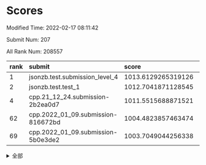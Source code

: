 # Scores

Modified Time: 2022-02-17 08:11:42

Submit Num: 207

All Rank Num: 208557

| rank |               submit               |       score        |       sigma        | pk_num |
| :--- | :--------------------------------- | :----------------- | :----------------- | :----- |
| 1    | jsonzb.test.submission_level_4     | 1013.6129265319126 | 0.821595719853143  | 4030   |
| 2    | jsonzb.test.test_1                 | 1012.7041871128545 | 0.7991031969014485 | 4029   |
| 4    | cpp.21_12_24.submission-2b2ea0d7   | 1011.5515688871521 | 0.7912457177085749 | 4033   |
| 62   | cpp.2022_01_09.submission-816672bd | 1004.4823857463474 | 0.7204923101306175 | 4027   |
| 69   | cpp.2022_01_09.submission-5b0e3de2 | 1003.7049044256338 | 0.7253593099410952 | 4029   |


<details>
<summary>全部</summary>

| rank |                 submit                 |       score        |       sigma        | pk_num |
| :--- | :------------------------------------- | :----------------- | :----------------- | :----- |
| 1    | jsonzb.test.submission_level_4         | 1013.6129265319126 | 0.821595719853143  | 4030   |
| 2    | jsonzb.test.test_1                     | 1012.7041871128545 | 0.7991031969014485 | 4029   |
| 3    | gobigger.level_3.submission_level_3_35 | 1011.5869822785709 | 0.762802598467998  | 4026   |
| 4    | cpp.21_12_24.submission-2b2ea0d7       | 1011.5515688871521 | 0.7912457177085749 | 4033   |
| 5    | gobigger.level_3.submission_level_3_15 | 1011.5019240665731 | 0.7784131558144465 | 4031   |
| 6    | gobigger.level_3.submission_level_3_14 | 1011.3139997231824 | 0.7867308582623538 | 4034   |
| 7    | gobigger.level_3.submission_level_3_19 | 1010.8093651374218 | 0.7467924518919831 | 4029   |
| 8    | gobigger.level_3.submission_level_3_49 | 1010.7434756046466 | 0.7603046586923996 | 4028   |
| 9    | gobigger.level_3.submission_level_3_45 | 1010.7163511694723 | 0.7534875829643245 | 4031   |
| 10   | gobigger.level_3.submission_level_3_32 | 1010.6206515282803 | 0.7567071617610048 | 4031   |
| 11   | gobigger.level_3.submission_level_3_36 | 1010.5870173749203 | 0.7792239795998603 | 4022   |
| 12   | gobigger.level_3.submission_level_3_4  | 1010.4002830390078 | 0.7654241438951234 | 4029   |
| 13   | gobigger.level_3.submission_level_3_28 | 1010.3970038417085 | 0.7713776473714337 | 4032   |
| 14   | gobigger.level_3.submission_level_3_20 | 1010.3458058627799 | 0.7698953720919296 | 4027   |
| 15   | gobigger.level_3.submission_level_3_8  | 1010.2088233948716 | 0.7666173416084472 | 4030   |
| 16   | gobigger.level_3.submission_level_3_43 | 1010.2070446512051 | 0.7548882977532744 | 4032   |
| 17   | gobigger.level_3.submission_level_3_0  | 1010.1830347774716 | 0.7471725809473122 | 4038   |
| 18   | gobigger.level_3.submission_level_3_44 | 1010.1358640332406 | 0.787503985877751  | 4030   |
| 19   | gobigger.level_3.submission_level_3_31 | 1010.0564990404037 | 0.7730941703284533 | 4030   |
| 20   | gobigger.level_3.submission_level_3_30 | 1009.9686431929407 | 0.7544566584311582 | 4034   |
| 21   | gobigger.level_3.submission_level_3_24 | 1009.9493299836724 | 0.7615541651147528 | 4028   |
| 22   | gobigger.level_3.submission_level_3_48 | 1009.9176100622664 | 0.7470946914251407 | 4029   |
| 23   | gobigger.level_3.submission_level_3_17 | 1009.8524279398132 | 0.7828937609907839 | 4034   |
| 24   | gobigger.level_3.submission_level_3_16 | 1009.8352293732997 | 0.7472062117789104 | 4028   |
| 25   | gobigger.level_3.submission_level_3_41 | 1009.7609976462877 | 0.7482588125902144 | 4026   |
| 26   | gobigger.level_3.submission_level_3_37 | 1009.7396572904053 | 0.7343184929901873 | 4028   |
| 27   | gobigger.level_3.submission_level_3_29 | 1009.7281910697525 | 0.7481694962076847 | 4032   |
| 28   | gobigger.level_3.submission_level_3_10 | 1009.7156776665942 | 0.7459798095341867 | 4029   |
| 29   | gobigger.level_3.submission_level_3_18 | 1009.7074837813053 | 0.766968688497557  | 4033   |
| 30   | gobigger.level_3.submission_level_3_23 | 1009.6843134278411 | 0.7620675868761342 | 4031   |
| 31   | gobigger.level_3.submission_level_3_46 | 1009.668474132422  | 0.7631184773086153 | 4034   |
| 32   | gobigger.level_3.submission_level_3_39 | 1009.6494852322821 | 0.7468657352955045 | 4030   |
| 33   | gobigger.level_3.submission_level_3_9  | 1009.6335164706545 | 0.7607541599002915 | 4029   |
| 34   | gobigger.level_3.submission_level_3_42 | 1009.5550807691664 | 0.7522963951095325 | 4028   |
| 35   | gobigger.level_3.submission_level_3_38 | 1009.5356252339376 | 0.7474345477445774 | 4030   |
| 36   | gobigger.level_3.submission_level_3_1  | 1009.5330211408146 | 0.7483829439348295 | 4026   |
| 37   | gobigger.level_3.submission_level_3_34 | 1009.5035534653796 | 0.7351790571614059 | 4029   |
| 38   | gobigger.level_3.submission_level_3_40 | 1009.4934122106193 | 0.7574206631605037 | 4032   |
| 39   | gobigger.level_3.submission_level_3_12 | 1009.396955521777  | 0.7471186042701187 | 4031   |
| 40   | gobigger.level_3.submission_level_3_5  | 1009.3831757113405 | 0.7571234687902351 | 4030   |
| 41   | gobigger.level_3.submission_level_3_13 | 1009.2671674776051 | 0.7570914605610112 | 4028   |
| 42   | gobigger.level_3.submission_level_3_6  | 1009.2548706471022 | 0.7454812557002014 | 4032   |
| 43   | gobigger.level_3.submission_level_3_33 | 1009.105799619541  | 0.752356289390413  | 4028   |
| 44   | gobigger.level_3.submission_level_3_7  | 1009.0876975590556 | 0.757028178259823  | 4029   |
| 45   | gobigger.level_3.submission_level_3_47 | 1009.0758054384164 | 0.7178615269171953 | 4033   |
| 46   | gobigger.level_3.submission_level_3_22 | 1009.0536436726622 | 0.7494070324568667 | 4030   |
| 47   | gobigger.level_3.submission_level_3_26 | 1009.0334843109472 | 0.7432093977227499 | 4033   |
| 48   | gobigger.level_3.submission_level_3_2  | 1009.0269822427867 | 0.7355848714840372 | 4033   |
| 49   | gobigger.level_3.submission_level_3_27 | 1009.012131692626  | 0.7545497111880543 | 4032   |
| 50   | gobigger.level_3.submission_level_3_11 | 1008.980255471794  | 0.7396901266948507 | 4029   |
| 51   | gobigger.level_3.submission_level_3_25 | 1008.7685556128305 | 0.7320946264554942 | 4026   |
| 52   | gobigger.level_3.submission_level_3_3  | 1008.6459882810975 | 0.754124306695807  | 4026   |
| 53   | gobigger.level_3.submission_level_3_21 | 1007.7359304281298 | 0.7356280219054313 | 4031   |
| 54   | gobigger.level_1.submission_level_1_14 | 1005.330124393528  | 0.7245491434205962 | 4029   |
| 55   | gobigger.level_1.submission_level_1_20 | 1005.2473719683916 | 0.7158044462405585 | 4029   |
| 56   | gobigger.level_1.submission_level_1_42 | 1005.155506553091  | 0.704164731820778  | 4030   |
| 57   | gobigger.level_1.submission_level_1_12 | 1004.8917782934177 | 0.7346933424738658 | 4032   |
| 58   | gobigger.level_1.submission_level_1_1  | 1004.6197065259569 | 0.7159798302532326 | 4027   |
| 59   | gobigger.level_1.submission_level_1_4  | 1004.6192998585776 | 0.730424975001645  | 4034   |
| 60   | gobigger.level_1.submission_level_1_32 | 1004.6169249536775 | 0.7304916892050095 | 4027   |
| 61   | gobigger.level_1.submission_level_1_35 | 1004.5411225425887 | 0.7141008044857601 | 4024   |
| 62   | cpp.2022_01_09.submission-816672bd     | 1004.4823857463474 | 0.7204923101306175 | 4027   |
| 63   | gobigger.level_1.submission_level_1_15 | 1004.4768289837004 | 0.7185562804031468 | 4034   |
| 64   | gobigger.level_1.submission_level_1_44 | 1004.420867866071  | 0.7270067582350545 | 4024   |
| 65   | gobigger.level_1.submission_level_1_23 | 1004.182500613191  | 0.7180701604043499 | 4029   |
| 66   | gobigger.level_1.submission_level_1_33 | 1003.9890653556945 | 0.7083493322080534 | 4030   |
| 67   | gobigger.level_1.submission_level_1_39 | 1003.9666487641294 | 0.7240799569368225 | 4027   |
| 68   | gobigger.level_1.submission_level_1_49 | 1003.8179786907318 | 0.7085123331808069 | 4031   |
| 69   | cpp.2022_01_09.submission-5b0e3de2     | 1003.7049044256338 | 0.7253593099410952 | 4029   |
| 70   | gobigger.level_1.submission_level_1_6  | 1003.6999660860217 | 0.7219600521423262 | 4035   |
| 71   | gobigger.level_1.submission_level_1_26 | 1003.5992306742527 | 0.7302581407928295 | 4031   |
| 72   | gobigger.level_1.submission_level_1_31 | 1003.5952395794701 | 0.7157070618269483 | 4033   |
| 73   | gobigger.level_1.submission_level_1_48 | 1003.5674135232324 | 0.7108238703222006 | 4028   |
| 74   | gobigger.level_1.submission_level_1_13 | 1003.5570219747086 | 0.722571376201844  | 4026   |
| 75   | gobigger.level_1.submission_level_1_40 | 1003.5312624226727 | 0.705408703380659  | 4033   |
| 76   | gobigger.level_1.submission_level_1_8  | 1003.5260629990992 | 0.7056249011521503 | 4030   |
| 77   | gobigger.level_1.submission_level_1_45 | 1003.4756395254007 | 0.7158788327146594 | 4027   |
| 78   | gobigger.level_1.submission_level_1_0  | 1003.4221790535444 | 0.7076424156991628 | 4029   |
| 79   | gobigger.level_1.submission_level_1_37 | 1003.3596431108738 | 0.723512560002301  | 4035   |
| 80   | gobigger.level_1.submission_level_1_46 | 1003.3570835060203 | 0.7100075889468197 | 4032   |
| 81   | gobigger.level_1.submission_level_1_16 | 1003.3484575308846 | 0.7262397858477279 | 4032   |
| 82   | gobigger.level_1.submission_level_1_38 | 1003.3288633074534 | 0.7129476406811955 | 4029   |
| 83   | gobigger.level_1.submission_level_1_11 | 1003.3094215241164 | 0.7269828337964779 | 4029   |
| 84   | gobigger.level_1.submission_level_1_47 | 1003.2762059791582 | 0.7175180736770379 | 4027   |
| 85   | gobigger.level_1.submission_level_1_9  | 1003.263057414293  | 0.7169893360005224 | 4027   |
| 86   | gobigger.level_1.submission_level_1_17 | 1003.1989346916447 | 0.7190795675200711 | 4036   |
| 87   | gobigger.level_1.submission_level_1_7  | 1003.1853446882399 | 0.707113779641522  | 4035   |
| 88   | gobigger.level_1.submission_level_1_24 | 1003.1719806724191 | 0.7102245581986271 | 4028   |
| 89   | gobigger.level_1.submission_level_1_29 | 1003.1639631061342 | 0.7149532605296919 | 4029   |
| 90   | gobigger.level_1.submission_level_1_27 | 1003.0632199321939 | 0.7125778342720833 | 4027   |
| 91   | gobigger.level_1.submission_level_1_5  | 1003.0526955175421 | 0.7114386886152109 | 4026   |
| 92   | gobigger.level_1.submission_level_1_10 | 1002.9827163268454 | 0.7107057454060829 | 4033   |
| 93   | gobigger.level_1.submission_level_1_18 | 1002.9243083946515 | 0.7183950034915878 | 4027   |
| 94   | gobigger.level_1.submission_level_1_28 | 1002.9233159073973 | 0.7239102049593543 | 4029   |
| 95   | gobigger.level_1.submission_level_1_25 | 1002.8100509532218 | 0.7235749180951999 | 4030   |
| 96   | gobigger.level_1.submission_level_1_43 | 1002.7356392307256 | 0.706596055180535  | 4032   |
| 97   | gobigger.level_1.submission_level_1_21 | 1002.650886975252  | 0.7264376740175212 | 4032   |
| 98   | gobigger.level_1.submission_level_1_19 | 1002.6244117489998 | 0.7254299447874983 | 4025   |
| 99   | gobigger.level_1.submission_level_1_30 | 1002.6191952890316 | 0.7183259991912153 | 4032   |
| 100  | gobigger.level_1.submission_level_1_2  | 1002.4832100973055 | 0.7042461356877687 | 4028   |
| 101  | gobigger.level_1.submission_level_1_41 | 1002.4655332626346 | 0.7077423046746265 | 4028   |
| 102  | gobigger.level_1.submission_level_1_3  | 1002.4444011923654 | 0.7073416689731161 | 4032   |
| 103  | gobigger.level_1.submission_level_1_34 | 1002.2560910083055 | 0.7176140452139631 | 4031   |
| 104  | gobigger.level_1.submission_level_1_22 | 1001.8846253972393 | 0.7121855683777844 | 4033   |
| 105  | gobigger.level_1.submission_level_1_36 | 1001.5278858806528 | 0.7100539697909798 | 4031   |
| 106  | gobigger.random.submission_random_28   | 997.212582475528   | 0.6960527468934828 | 4033   |
| 107  | gobigger.random.submission_random_37   | 997.1797416054078  | 0.7146098591407134 | 4033   |
| 108  | gobigger.random.submission_random_48   | 997.1663632552005  | 0.7179130620350551 | 4026   |
| 109  | gobigger.random.submission_random_27   | 997.1106258355271  | 0.7150960093986077 | 4027   |
| 110  | gobigger.random.submission_random_44   | 996.9051248781025  | 0.7070320172655066 | 4033   |
| 111  | gobigger.random.submission_random_25   | 996.8506601638973  | 0.7094972698479861 | 4029   |
| 112  | gobigger.random.submission_random_11   | 996.8004643095081  | 0.7069094960579119 | 4029   |
| 113  | gobigger.random.submission_random_46   | 996.6991718194655  | 0.7100886733999668 | 4038   |
| 114  | gobigger.random.submission_random_33   | 996.530275348687   | 0.7149625973289535 | 4028   |
| 115  | gobigger.random.submission_random_32   | 996.5287736857191  | 0.7047876236827554 | 4032   |
| 116  | gobigger.random.submission_random_18   | 996.5103796962253  | 0.7092767495823648 | 4031   |
| 117  | gobigger.random.submission_random_49   | 996.4827028222753  | 0.7204452630402597 | 4024   |
| 118  | gobigger.random.submission_random_22   | 996.4582501150866  | 0.6949271144294707 | 4031   |
| 119  | gobigger.random.submission_random_31   | 996.4428609769303  | 0.7206424644983435 | 4028   |
| 120  | gobigger.random.submission_random_20   | 996.3258165535002  | 0.7005138219090801 | 4027   |
| 121  | gobigger.random.submission_random_5    | 996.310213330759   | 0.7212956023926869 | 4028   |
| 122  | gobigger.random.submission_random_15   | 996.2773712331884  | 0.7106838920237192 | 4036   |
| 123  | gobigger.random.submission_random_2    | 996.1878890999783  | 0.70268715391553   | 4035   |
| 124  | gobigger.random.submission_random_13   | 996.156407685271   | 0.711395561108085  | 4030   |
| 125  | gobigger.random.submission_random_47   | 996.1267822258059  | 0.7065701569977656 | 4030   |
| 126  | gobigger.random.submission_random_10   | 996.0783919487181  | 0.7021518990067439 | 4028   |
| 127  | gobigger.random.submission_random_24   | 996.0307987006695  | 0.7061261725531316 | 4031   |
| 128  | gobigger.random.submission_random_16   | 996.023279790536   | 0.7056657077841021 | 4033   |
| 129  | gobigger.random.submission_random_26   | 996.0042590073149  | 0.7127732023113406 | 4024   |
| 130  | gobigger.random.submission_random_19   | 995.9733503644413  | 0.7125482151364952 | 4034   |
| 131  | gobigger.random.submission_random_6    | 995.9233559177053  | 0.7260657503393344 | 4030   |
| 132  | gobigger.random.submission_random_38   | 995.8708081864313  | 0.7123286435662602 | 4028   |
| 133  | gobigger.random.submission_random_0    | 995.8696945049307  | 0.7161379510487181 | 4034   |
| 134  | gobigger.random.submission_random_1    | 995.7977113769058  | 0.7158614218317234 | 4028   |
| 135  | gobigger.random.submission_random_35   | 995.7948437043447  | 0.6963166674347102 | 4035   |
| 136  | gobigger.random.submission_random_29   | 995.7594264739557  | 0.7156919201393162 | 4029   |
| 137  | gobigger.random.submission_random_42   | 995.7425900962259  | 0.7206054208148491 | 4032   |
| 138  | gobigger.random.submission_random_12   | 995.6740379489657  | 0.7124057837966662 | 4032   |
| 139  | gobigger.random.submission_random_14   | 995.5955569295471  | 0.7309559484448891 | 4030   |
| 140  | gobigger.random.submission_random_17   | 995.5178579242993  | 0.711436463963413  | 4031   |
| 141  | gobigger.random.submission_random_39   | 995.4605475249558  | 0.6999046745531543 | 4030   |
| 142  | gobigger.random.submission_random_40   | 995.4395793954955  | 0.7088692552892455 | 4027   |
| 143  | gobigger.random.submission_random_8    | 995.4378394399665  | 0.7121282398804422 | 4033   |
| 144  | gobigger.random.submission_random_21   | 995.4152168915424  | 0.7138688470623613 | 4033   |
| 145  | gobigger.random.submission_random_36   | 995.3879683014371  | 0.7070198220528103 | 4026   |
| 146  | gobigger.random.submission_random_43   | 995.3811620437791  | 0.7120846832076425 | 4030   |
| 147  | gobigger.random.submission_random_41   | 995.3593912066793  | 0.7073708132764772 | 4032   |
| 148  | gobigger.random.submission_random_7    | 995.3576468764118  | 0.708046132366378  | 4030   |
| 149  | gobigger.random.submission_random_45   | 995.111579441751   | 0.7175829108263024 | 4026   |
| 150  | gobigger.random.submission_random_34   | 995.0894077508358  | 0.7202823122859882 | 4024   |
| 151  | gobigger.random.submission_random_9    | 995.0593626381733  | 0.7163470449550583 | 4033   |
| 152  | gobigger.random.submission_random_3    | 995.002450614997   | 0.7072142261879867 | 4027   |
| 153  | gobigger.random.submission_random_23   | 994.8666181563775  | 0.7026234359961808 | 4030   |
| 154  | gobigger.random.submission_random_4    | 994.7123951923029  | 0.714769263837212  | 4030   |
| 155  | gobigger.random.submission_random_30   | 994.251368867239   | 0.7211861548283949 | 4029   |
| 156  | gobigger.level_2.submission_level_2_36 | 994.1396022803724  | 0.730223029682435  | 4026   |
| 157  | gobigger.level_2.submission_level_2_0  | 993.6464446151382  | 0.7141549171494552 | 4024   |
| 158  | gobigger.level_2.submission_level_2_10 | 993.6315807370163  | 0.7541898771865349 | 4034   |
| 159  | gobigger.level_2.submission_level_2_38 | 993.5171580588715  | 0.7411393540584028 | 4036   |
| 160  | gobigger.level_2.submission_level_2_17 | 993.4762476446126  | 0.7347250745045414 | 4030   |
| 161  | gobigger.level_2.submission_level_2_4  | 993.326002433575   | 0.736125051548061  | 4025   |
| 162  | gobigger.level_2.submission_level_2_47 | 993.3187644644361  | 0.7414487105124955 | 4032   |
| 163  | gobigger.level_2.submission_level_2_19 | 993.0138854828238  | 0.7276703169421962 | 4031   |
| 164  | gobigger.level_2.submission_level_2_35 | 992.9974531086428  | 0.7635449338699714 | 4033   |
| 165  | gobigger.level_2.submission_level_2_18 | 992.9646705446295  | 0.7457178510649282 | 4028   |
| 166  | gobigger.level_2.submission_level_2_44 | 992.9140117396466  | 0.7456028437593445 | 4032   |
| 167  | gobigger.level_2.submission_level_2_33 | 992.8997950068542  | 0.7424801347085808 | 4030   |
| 168  | gobigger.level_2.submission_level_2_9  | 992.8206724659183  | 0.7310505546775421 | 4029   |
| 169  | gobigger.level_2.submission_level_2_21 | 992.7954153228308  | 0.7503663888351358 | 4030   |
| 170  | gobigger.level_2.submission_level_2_8  | 992.7875082129292  | 0.7460596702043557 | 4030   |
| 171  | gobigger.level_2.submission_level_2_16 | 992.5746887205432  | 0.7292552038668234 | 4031   |
| 172  | gobigger.level_2.submission_level_2_23 | 992.4471991336729  | 0.7409806882564117 | 4031   |
| 173  | gobigger.level_2.submission_level_2_27 | 992.4298814139817  | 0.715577200494229  | 4027   |
| 174  | gobigger.level_2.submission_level_2_22 | 992.4289002674689  | 0.7472031585995954 | 4030   |
| 175  | gobigger.level_2.submission_level_2_41 | 992.3868000943683  | 0.7618977319481505 | 4034   |
| 176  | gobigger.level_2.submission_level_2_6  | 992.3192734284056  | 0.7379851404199522 | 4033   |
| 177  | gobigger.level_2.submission_level_2_12 | 992.245077922927   | 0.7611292711401967 | 4030   |
| 178  | gobigger.level_2.submission_level_2_30 | 992.2060702843073  | 0.7563628670340381 | 4026   |
| 179  | gobigger.level_2.submission_level_2_26 | 991.9860128382353  | 0.7568197246802436 | 4027   |
| 180  | gobigger.level_2.submission_level_2_20 | 991.9529527099446  | 0.7731341042437394 | 4033   |
| 181  | gobigger.level_2.submission_level_2_11 | 991.9388828283646  | 0.7525640272864073 | 4026   |
| 182  | gobigger.level_2.submission_level_2_45 | 991.9025113497322  | 0.7552005761059585 | 4036   |
| 183  | gobigger.level_2.submission_level_2_1  | 991.8997372316991  | 0.7703609185252519 | 4027   |
| 184  | gobigger.level_2.submission_level_2_32 | 991.8932367439263  | 0.7599852548752944 | 4028   |
| 185  | gobigger.level_2.submission_level_2_39 | 991.8050555261626  | 0.7284932489534137 | 4027   |
| 186  | gobigger.level_2.submission_level_2_14 | 991.8011004962246  | 0.7275581478944474 | 4030   |
| 187  | gobigger.level_2.submission_level_2_15 | 991.7648580270068  | 0.7334099968083098 | 4031   |
| 188  | gobigger.level_2.submission_level_2_5  | 991.6416873612874  | 0.7488621116748972 | 4031   |
| 189  | gobigger.level_2.submission_level_2_34 | 991.6016903765862  | 0.7448839663164496 | 4032   |
| 190  | gobigger.level_2.submission_level_2_40 | 991.5341720048067  | 0.7492967089251974 | 4034   |
| 191  | gobigger.level_2.submission_level_2_2  | 991.5102737183303  | 0.7541915861116141 | 4026   |
| 192  | gobigger.level_2.submission_level_2_25 | 991.5033384541488  | 0.7202635379214712 | 4032   |
| 193  | gobigger.level_2.submission_level_2_13 | 991.5007906814175  | 0.7685953732329444 | 4031   |
| 194  | gobigger.level_2.submission_level_2_49 | 991.4488967743039  | 0.7304333082462006 | 4031   |
| 195  | gobigger.level_2.submission_level_2_48 | 991.3808181663029  | 0.7302075511587656 | 4033   |
| 196  | gobigger.level_2.submission_level_2_28 | 991.2213939652881  | 0.7529902176279627 | 4032   |
| 197  | gobigger.level_2.submission_level_2_46 | 991.2165723955644  | 0.779899239195019  | 4029   |
| 198  | gobigger.level_2.submission_level_2_42 | 991.1652040504113  | 0.7708772077166206 | 4035   |
| 199  | gobigger.level_2.submission_level_2_31 | 991.1074087359726  | 0.7647985821332808 | 4029   |
| 200  | gobigger.level_2.submission_level_2_29 | 991.0785575671255  | 0.7555056405733424 | 4030   |
| 201  | gobigger.level_2.submission_level_2_37 | 991.0116473418499  | 0.7564627419373223 | 4033   |
| 202  | gobigger.level_2.submission_level_2_43 | 990.8365663770958  | 0.749095513188235  | 4034   |
| 203  | gobigger.level_2.submission_level_2_24 | 990.7328491656262  | 0.7533118536868026 | 4033   |
| 204  | gobigger.level_2.submission_level_2_7  | 990.5862085333106  | 0.7498285541478529 | 4027   |
| 205  | gobigger.level_2.submission_level_2_3  | 989.8303615321709  | 0.7670629732088802 | 4025   |
| 206  | gobigger.none.submission_none_1        | 979.2658772154283  | 1.1801483118056473 | 4033   |
| 207  | gobigger.none.submission_none_0        | 975.2474179369597  | 1.4792111420539404 | 4034   |

</details>